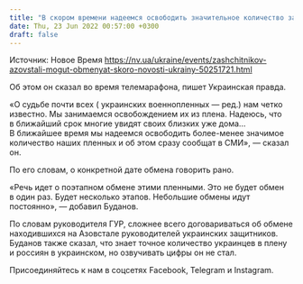 ```yaml
---
title: "В скором времени надеемся освободить значительное количество защитников Азовстали — Буданов"
date: Thu, 23 Jun 2022 00:57:00 +0300
draft: false
---
```

Источник: Новое Время https://nv.ua/ukraine/events/zashchitnikov-azovstali-mogut-obmenyat-skoro-novosti-ukrainy-50251721.html


Об этом он сказал во время телемарафона, пишет Украинская правда.

«О судьбе почти всех ( украинских военнопленных — ред.) нам четко известно. Мы занимаемся освобождением их из плена. Надеюсь, что в ближайший срок многие увидят своих близких уже дома… В ближайшее время мы надеемся освободить более-менее значимое количество наших пленных и об этом сразу сообщат в СМИ», — сказал он.

По его словам, о конкретной дате обмена говорить рано.

«Речь идет о поэтапном обмене этими пленными. Это не будет обмен в один раз. Будет несколько этапов. Небольшие обмены идут постоянно», — добавил Буданов.

По словам руководителя ГУР, сложнее всего договариваться об обмене находившихся на Азовстале руководителей украинских защитников. Буданов также сказал, что знает точное количество украинцев в плену и россиян в украинском, но озвучивать цифры он не стал.

Присоединяйтесь к нам в соцсетях Facebook, Telegram и Instagram.

